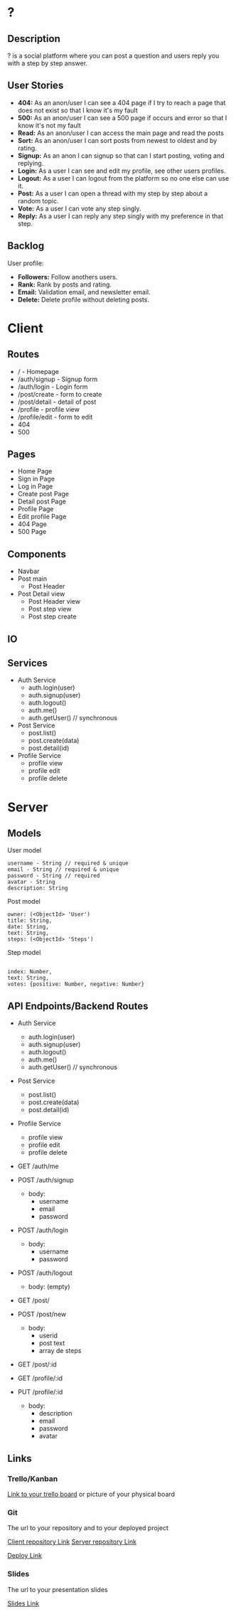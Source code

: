# ?

## Description

? is a social platform where you can post a question and users reply you with a step by step answer.

## User Stories

- **404:** As an anon/user I can see a 404 page if I try to reach a page that does not exist so that I know it's my fault
- **500:** As an anon/user I can see a 500 page if occurs and error so that I know it's not my fault
- **Read:** As an anon/user I can access the main page and read the posts
- **Sort:** As an anon/user I can sort posts from newest to oldest and by rating.
- **Signup:** As an anon I can signup so that can I start posting, voting and replying.
- **Login:** As a user I can see and edit my profile, see other users profiles.
- **Logout:** As a user I can logout from the platform so no one else can use it.
- **Post:** As a user I can open a thread with my step by step about a random topic.
- **Vote:** As a user I can vote any step singly.
- **Reply:** As a user I can reply any step singly with my preference in that step.

## Backlog

User profile:
- **Followers:** Follow anothers users.
- **Rank:** Rank by posts and rating.
- **Email:** Validation email, and newsletter email.
- **Delete:** Delete profile without deleting posts.

  
# Client

## Routes

- / - Homepage
- /auth/signup - Signup form
- /auth/login - Login form
- /post/create - form to create
- /post/detail - detail of post
- /profile - profile view
- /profile/edit - form to edit
- 404
- 500

## Pages

- Home Page 
- Sign in Page 
- Log in Page 
- Create post Page
- Detail post Page 
- Profile Page
- Edit profile Page
- 404 Page 
- 500 Page

## Components

- Navbar
- Post main
    - Post Header
- Post Detail view
    - Post Header view
    - Post step view
    - Post step create


## IO


## Services

- Auth Service
  - auth.login(user)
  - auth.signup(user)
  - auth.logout()
  - auth.me()
  - auth.getUser() // synchronous
- Post Service
  - post.list()
  - post.create(data)
  - post.detail(id)
- Profile Service
  - profile view
  - profile edit
  - profile delete

# Server

## Models

User model

```
username - String // required & unique
email - String // required & unique
password - String // required
avatar - String
description: String

```

Post model

```
owner: (<ObjectId> 'User')
title: String,
date: String,
text: String,
steps: (<ObjectId> 'Steps')

```

Step model

```

index: Number,
text: String,
votes: {positive: Number, negative: Number}

```

## API Endpoints/Backend Routes

- Auth Service
  - auth.login(user)
  - auth.signup(user)
  - auth.logout()
  - auth.me()
  - auth.getUser() // synchronous
- Post Service
  - post.list()
  - post.create(data)
  - post.detail(id)
- Profile Service
  - profile view
  - profile edit
  - profile delete

- GET /auth/me
- POST /auth/signup
  - body:
    - username
    - email
    - password
- POST /auth/login
  - body:
    - username
    - password
- POST /auth/logout
  - body: (empty)
- GET /post/
- POST /post/new
  - body:
    - userid
    - post text
    - array de steps
- GET /post/:id
- GET /profile/:id
- PUT /profile/:id
  - body:
    - description
    - email
    - password
    - avatar

  

## Links

### Trello/Kanban

[Link to your trello board](https://trello.com) or picture of your physical board

### Git

The url to your repository and to your deployed project

[Client repository Link](http://github.com)
[Server repository Link](http://github.com)

[Deploy Link](http://heroku.com)

### Slides

The url to your presentation slides

[Slides Link](http://slides.com)

